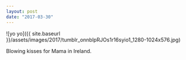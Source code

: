 ```yaml
---
layout: post
date: "2017-03-30"
---
```


![yo yo]({{ site.baseurl }}/assets/images/2017/tumblr_onnblpRJOs1r16syio1_1280-1024x576.jpg)

Blowing kisses for Mama in Ireland.
